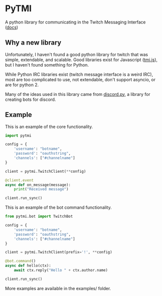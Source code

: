 # PyTMI

A python library for communicating in the Twitch Messaging Interface ([docs](https://dev.twitch.tv/docs/v5/guides/irc/))

## Why a new library
Unfortunately, I haven't found a good python library for twitch that was simple, extendable, and scalable. Good libraries exist for Javascript ([tmi.js](https://github.com/tmijs/tmi.js)), but I haven't found something for Python.

While Python IRC libraries exist (twitch message interface is a weird IRC), most are too complicated to use, not extendable, don't support asyncio, or are for python 2.

Many of the ideas used in this library came from [discord.py](https://github.com/Rapptz/discord.py), a library for creating bots for discord.

## Example

This is an example of the core functionality.

```py
import pytmi

config = {
    'username': "botname",
    'password': "oauthstring",
    'channels': ["#channelname"]
}

client = pytmi.TwitchClient(**config)

@client.event
async def on_message(message):
    print("Received message")

client.run_sync()
```

This is an example of the bot command functionality.

```py
from pytmi.bot import TwitchBot

config = {
    'username': "botname",
    'password': "oauthstring",
    'channels': ["#channelname"]
}

client = pytmi.TwitchClient(prefix='!', **config)

@bot.command()
async def hello(ctx):
    await ctx.reply("Hello " + ctx.author.name)

client.run_sync()
```

More examples are available in the examples/ folder.
